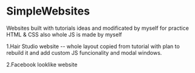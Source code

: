 # SimpleWebsites

Websites built with tutorials ideas and modificated by myself for practice HTML & CSS also whole JS is made by myself

1.Hair Studio website -- whole layout copied from tutorial with plan to rebuild it and add custom JS funcionality and modal windows.

2.Facebook looklike website 
